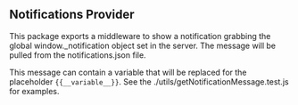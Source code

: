 ## Notifications Provider

This package exports a middleware to show a notification grabbing the global window._notification object set in the server. The message will be pulled from the notifications.json file.

This message can contain a variable that will be replaced for the placeholder ```{{__variable__}}```. See the ./utils/getNotificationMessage.test.js for examples.